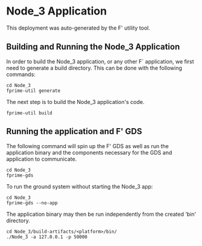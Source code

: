 # Node_3 Application

This deployment was auto-generated by the F' utility tool.

## Building and Running the Node_3 Application

In order to build the Node_3 application, or any other F´ application, we first need to generate a build directory. This can be done with the following commands:

```
cd Node_3
fprime-util generate
```

The next step is to build the Node_3 application's code.
```
fprime-util build
```

## Running the application and F' GDS

The following command will spin up the F' GDS as well as run the application binary and the components necessary for the GDS and application to communicate.

```
cd Node_3
fprime-gds
```

To run the ground system without starting the Node_3 app:
```
cd Node_3
fprime-gds --no-app
```

The application binary may then be run independently from the created 'bin' directory.

```
cd Node_3/build-artifacts/<platform>/bin/
./Node_3 -a 127.0.0.1 -p 50000
```
